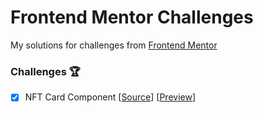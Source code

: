 # Frontend Mentor Challenges 
My solutions for challenges from [Frontend Mentor](https://www.frontendmentor.io/)

### Challenges 🏆
- [x] NFT Card Component [[Source](https://github.com/kirillsh93/frontendmentor/tree/main/nft-preview-card-component)] [[Preview](https://kirillsh93.github.io/frontendmentor/nft-preview-card-component/)]
